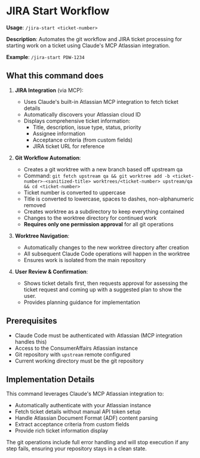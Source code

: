 # JIRA Start Workflow

**Usage**: `/jira-start <ticket-number>`

**Description**: Automates the git workflow and JIRA ticket processing for starting work on a ticket using Claude's MCP Atlassian integration.

**Example**: `/jira-start PDW-1234`

## What this command does

1. **JIRA Integration** (via MCP):
   - Uses Claude's built-in Atlassian MCP integration to fetch ticket details
   - Automatically discovers your Atlassian cloud ID
   - Displays comprehensive ticket information:
     - Title, description, issue type, status, priority
     - Assignee information
     - Acceptance criteria (from custom fields)
     - JIRA ticket URL for reference

2. **Git Workflow Automation**:
   - Creates a git worktree with a new branch based off upstream qa
   - Command: `git fetch upstream qa && git worktree add -b <ticket-number>-<sanitized-title> worktrees/<ticket-number> upstream/qa && cd <ticket-number>`
   - Ticket number is converted to uppercase
   - Title is converted to lowercase, spaces to dashes, non-alphanumeric removed
   - Creates worktree as a subdirectory to keep everything contained
   - Changes to the worktree directory for continued work
   - **Requires only one permission approval** for all git operations

3. **Worktree Navigation**:
   - Automatically changes to the new worktree directory after creation
   - All subsequent Claude Code operations will happen in the worktree
   - Ensures work is isolated from the main repository

4. **User Review & Confirmation**:
   - Shows ticket details first, then requests approval for assessing the ticket request and coming up with a suggested plan to show the user.
   - Provides planning guidance for implementation

## Prerequisites

- Claude Code must be authenticated with Atlassian (MCP integration handles this)
- Access to the ConsumerAffairs Atlassian instance
- Git repository with `upstream` remote configured
- Current working directory must be the git repository

## Implementation Details

This command leverages Claude's MCP Atlassian integration to:

- Automatically authenticate with your Atlassian instance
- Fetch ticket details without manual API token setup
- Handle Atlassian Document Format (ADF) content parsing
- Extract acceptance criteria from custom fields
- Provide rich ticket information display

The git operations include full error handling and will stop execution if any step fails, ensuring your repository stays in a clean state.
